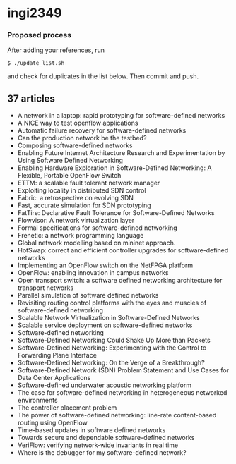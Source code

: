 ingi2349
========

### Proposed process

After adding your references, run

    $ ./update_list.sh

and check for duplicates in the list below.
Then commit and push.

## 37 articles
* A network in a laptop: rapid prototyping for software-defined networks
* A NICE way to test openflow applications
* Automatic failure recovery for software-defined networks
* Can the production network be the testbed?
* Composing software-defined networks
* Enabling Future Internet Architecture Research and Experimentation by Using Software Defined Networking
* Enabling Hardware Exploration in Software-Defined Networking: A Flexible, Portable OpenFlow Switch
* ETTM: a scalable fault tolerant network manager
* Exploiting locality in distributed SDN control
* Fabric: a retrospective on evolving SDN
* Fast, accurate simulation for SDN prototyping
* FatTire: Declarative Fault Tolerance for Software-Defined Networks
* Flowvisor: A network virtualization layer
* Formal specifications for software-defined networking
* Frenetic: a network programming language
* Global network modelling based on mininet approach.
* HotSwap: correct and efficient controller upgrades for software-defined networks
* Implementing an OpenFlow switch on the NetFPGA platform
* OpenFlow: enabling innovation in campus networks
* Open transport switch: a software defined networking architecture for transport networks
* Parallel simulation of software defined networks
* Revisiting routing control platforms with the eyes and muscles of software-defined networking
* Scalable Network Virtualization in Software-Defined Networks
* Scalable service deployment on software-defined networks
* Software-defined networking
* Software-Defined Networking Could Shake Up More than Packets
* Software-Defined Networking: Experimenting with the Control to Forwarding Plane Interface
* Software-Defined Networking: On the Verge of a Breakthrough?
* Software-Defined Network (SDN) Problem Statement and Use Cases for Data Center Applications
* Software-defined underwater acoustic networking platform
* The case for software-defined networking in heterogeneous networked environments
* The controller placement problem
* The power of software-defined networking: line-rate content-based routing using OpenFlow
* Time-based updates in software defined networks
* Towards secure and dependable software-defined networks
* VeriFlow: verifying network-wide invariants in real time
* Where is the debugger for my software-defined network?

